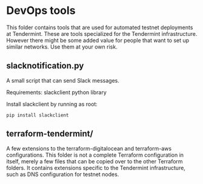 # DevOps tools

This folder contains tools that are used for automated testnet deployments at Tendermint. These are tools specialized for the Tendermint infrastructure. However there might be some added value for people that want to set up similar networks. Use them at your own risk.

## slacknotification.py

A small script that can send Slack messages.

Requirements: slackclient python library

Install slackclient by running as root:
```
pip install slackclient
```

## terraform-tendermint/

A few extensions to the terraform-digitalocean and terraform-aws configurations. This folder is not a complete Terraform configuration in itself, merely a few files that can be copied over to the other Terraform folders. It contains extensions specific to the Tendermint infrastructure, such as DNS configuration for testnet nodes.

